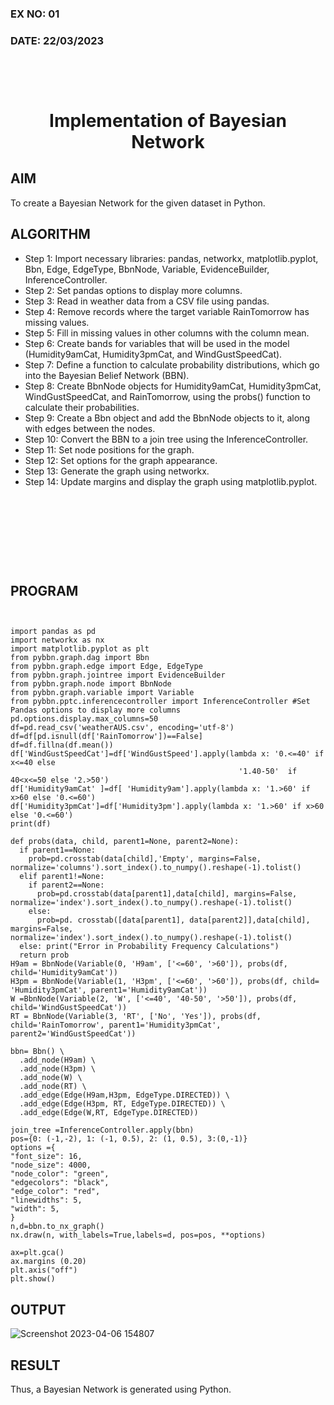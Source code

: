 ### EX NO: 01

### DATE: 22/03/2023


# <br/><p align = "center"> Implementation of Bayesian Network </p>


## AIM
To create a Bayesian Network for the given dataset in Python.

## ALGORITHM
* Step 1: Import necessary libraries: pandas, networkx, matplotlib.pyplot, Bbn, Edge, EdgeType, BbnNode, Variable, EvidenceBuilder, InferenceController.<br/>
* Step 2: Set pandas options to display more columns.<br/>
* Step 3: Read in weather data from a CSV file using pandas.<br/>
* Step 4: Remove records where the target variable RainTomorrow has missing values.<br/>
* Step 5: Fill in missing values in other columns with the column mean.<br/>
* Step 6: Create bands for variables that will be used in the model (Humidity9amCat, Humidity3pmCat, and WindGustSpeedCat).<br/>
* Step 7: Define a function to calculate probability distributions, which go into the Bayesian Belief Network (BBN).<br/>
* Step 8: Create BbnNode objects for Humidity9amCat, Humidity3pmCat, WindGustSpeedCat, and RainTomorrow, using the probs() function to calculate their probabilities.<br/>
* Step 9: Create a Bbn object and add the BbnNode objects to it, along with edges between the nodes.<br/>
* Step 10: Convert the BBN to a join tree using the InferenceController.<br/>
* Step 11: Set node positions for the graph.<br/>
* Step 12: Set options for the graph appearance.<br/>
* Step 13: Generate the graph using networkx.<br/>
* Step 14: Update margins and display the graph using matplotlib.pyplot.<br/>

## <br><br><br><br><br>PROGRAM
```python3


import pandas as pd
import networkx as nx
import matplotlib.pyplot as plt
from pybbn.graph.dag import Bbn
from pybbn.graph.edge import Edge, EdgeType
from pybbn.graph.jointree import EvidenceBuilder
from pybbn.graph.node import BbnNode
from pybbn.graph.variable import Variable
from pybbn.pptc.inferencecontroller import InferenceController #Set Pandas options to display more columns
pd.options.display.max_columns=50
df=pd.read_csv('weatherAUS.csv', encoding='utf-8')
df=df[pd.isnull(df['RainTomorrow'])==False]
df=df.fillna(df.mean())
df['WindGustSpeedCat']=df['WindGustSpeed'].apply(lambda x: '0.<=40' if x<=40 else 
                                                   '1.40-50'  if 40<x<=50 else '2.>50')
df['Humidity9amCat' ]=df[ 'Humidity9am'].apply(lambda x: '1.>60' if x>60 else '0.<=60')
df['Humidity3pmCat']=df['Humidity3pm'].apply(lambda x: '1.>60' if x>60 else '0.<=60')
print(df)

def probs(data, child, parent1=None, parent2=None):
  if parent1==None:
    prob=pd.crosstab(data[child],'Empty', margins=False, normalize='columns').sort_index().to_numpy().reshape(-1).tolist()
  elif parent1!=None:
    if parent2==None:
      prob=pd.crosstab(data[parent1],data[child], margins=False, normalize='index').sort_index().to_numpy().reshape(-1).tolist()
    else:
      prob=pd. crosstab([data[parent1], data[parent2]],data[child], margins=False, normalize='index').sort_index().to_numpy().reshape(-1).tolist()
  else: print("Error in Probability Frequency Calculations")
  return prob
H9am = BbnNode(Variable(0, 'H9am', ['<=60', '>60']), probs(df, child='Humidity9amCat'))
H3pm = BbnNode(Variable(1, 'H3pm', ['<=60', '>60']), probs(df, child= 'Humidity3pmCat', parent1='Humidity9amCat'))
W =BbnNode(Variable(2, 'W', ['<=40', '40-50', '>50']), probs(df, child='WindGustSpeedCat'))
RT = BbnNode(Variable(3, 'RT', ['No', 'Yes']), probs(df, child='RainTomorrow', parent1='Humidity3pmCat', parent2='WindGustSpeedCat'))

bbn= Bbn() \
  .add_node(H9am) \
  .add_node(H3pm) \
  .add_node(W) \
  .add_node(RT) \
  .add_edge(Edge(H9am,H3pm, EdgeType.DIRECTED)) \
  .add_edge(Edge(H3pm, RT, EdgeType.DIRECTED)) \
  .add_edge(Edge(W,RT, EdgeType.DIRECTED))

join_tree =InferenceController.apply(bbn)
pos={0: (-1,-2), 1: (-1, 0.5), 2: (1, 0.5), 3:(0,-1)}
options ={
"font_size": 16,
"node_size": 4000,
"node_color": "green",
"edgecolors": "black",
"edge_color": "red",
"linewidths": 5,
"width": 5,
}
n,d=bbn.to_nx_graph()
nx.draw(n, with_labels=True,labels=d, pos=pos, **options)

ax=plt.gca()
ax.margins (0.20)
plt.axis("off")
plt.show()
```
## OUTPUT
![Screenshot 2023-04-06 154807](https://user-images.githubusercontent.com/75235789/230348874-7ef7273c-a310-4396-a352-dd88ab874c1d.jpg)


## RESULT
Thus, a Bayesian Network is generated using Python.
